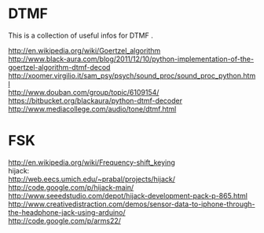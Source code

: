 DTMF
====

This is a collection of useful infos for DTMF .   

http://en.wikipedia.org/wiki/Goertzel_algorithm  
http://www.black-aura.com/blog/2011/12/10/python-implementation-of-the-goertzel-algorithm-dtmf-decod  
http://xoomer.virgilio.it/sam_psy/psych/sound_proc/sound_proc_python.html  
http://www.douban.com/group/topic/6109154/  
https://bitbucket.org/blackaura/python-dtmf-decoder  
http://www.mediacollege.com/audio/tone/dtmf.html  



FSK
=====
http://en.wikipedia.org/wiki/Frequency-shift_keying  
hijack:  
  http://web.eecs.umich.edu/~prabal/projects/hijack/  
  http://code.google.com/p/hijack-main/  
  http://www.seeedstudio.com/depot/hijack-development-pack-p-865.html  
  http://www.creativedistraction.com/demos/sensor-data-to-iphone-through-the-headphone-jack-using-arduino/  
http://code.google.com/p/arms22/  

